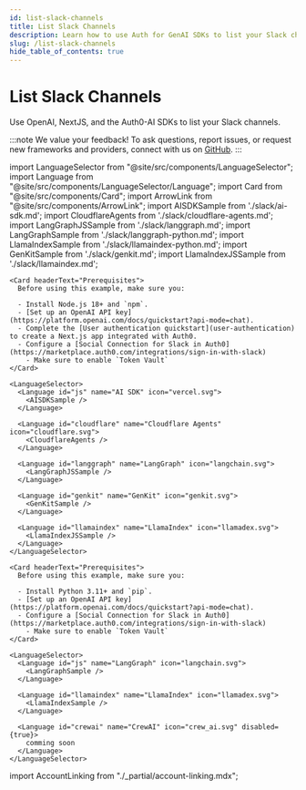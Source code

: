 ```yaml
---
id: list-slack-channels
title: List Slack Channels
description: Learn how to use Auth for GenAI SDKs to list your Slack channels.
slug: /list-slack-channels
hide_table_of_contents: true
---
```


# List Slack Channels

Use OpenAI, NextJS, and the Auth0-AI SDKs to list your Slack channels.

:::note
We value your feedback! To ask questions, report issues, or request new frameworks and providers, connect with us on [GitHub](https://github.com/auth0/auth-for-genai).
:::

import LanguageSelector from "@site/src/components/LanguageSelector";
import Language from "@site/src/components/LanguageSelector/Language";
import Card from "@site/src/components/Card";
import ArrowLink from "@site/src/components/ArrowLink";
import AISDKSample from './slack/ai-sdk.md';
import CloudflareAgents from './slack/cloudflare-agents.md';
import LangGraphJSSample from './slack/langgraph.md';
import LangGraphSample from './slack/langgraph-python.md';
import LlamaIndexSample from './slack/llamaindex-python.md';
import GenKitSample from './slack/genkit.md';
import LlamaIndexJSSample from './slack/llamaindex.md';

<LanguageSelector title="language">
   <Language id="js" name="Javascript" icon="js.svg">

    <Card headerText="Prerequisites">
      Before using this example, make sure you:

      - Install Node.js 18+ and `npm`.
      - [Set up an OpenAI API key](https://platform.openai.com/docs/quickstart?api-mode=chat).
      - Complete the [User authentication quickstart](user-authentication) to create a Next.js app integrated with Auth0.
      - Configure a [Social Connection for Slack in Auth0](https://marketplace.auth0.com/integrations/sign-in-with-slack)
        - Make sure to enable `Token Vault`
    </Card>

    <LanguageSelector>
      <Language id="js" name="AI SDK" icon="vercel.svg">
        <AISDKSample />
      </Language>

      <Language id="cloudflare" name="Cloudflare Agents" icon="cloudflare.svg">
        <CloudflareAgents />
      </Language>

      <Language id="langgraph" name="LangGraph" icon="langchain.svg">
        <LangGraphJSSample />
      </Language>

      <Language id="genkit" name="GenKit" icon="genkit.svg">
        <GenKitSample />
      </Language>

      <Language id="llamaindex" name="LlamaIndex" icon="llamadex.svg">
        <LlamaIndexJSSample />
      </Language>
    </LanguageSelector>

  </Language>

  <Language id="py" name="Python" icon="python.svg">

    <Card headerText="Prerequisites">
      Before using this example, make sure you:

      - Install Python 3.11+ and `pip`.
      - [Set up an OpenAI API key](https://platform.openai.com/docs/quickstart?api-mode=chat).
      - Configure a [Social Connection for Slack in Auth0](https://marketplace.auth0.com/integrations/sign-in-with-slack)
        - Make sure to enable `Token Vault`
    </Card>

    <LanguageSelector>
      <Language id="js" name="LangGraph" icon="langchain.svg">
        <LangGraphSample />
      </Language>

      <Language id="llamaindex" name="LlamaIndex" icon="llamadex.svg">
        <LlamaIndexSample />
      </Language>

      <Language id="crewai" name="CrewAI" icon="crew_ai.svg" disabled={true}>
        comming soon
      </Language>
    </LanguageSelector>

  </Language>
</LanguageSelector>

import AccountLinking from "./_partial/account-linking.mdx";

<AccountLinking connectionLabel="Slack" />
